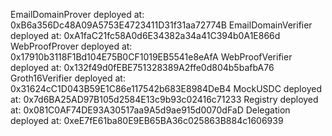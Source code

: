 EmailDomainProver deployed at: 0xB6a356Dc48A09A5753E4723411D31f31aa72774B
EmailDomainVerifier deployed at: 0xA1faC21fc58A0d6E34382a34a41C394b0A1E866d
WebProofProver deployed at: 0x17910b3118F1Bd104E75B0CF1019EB5541e8eAfA
WebProofVerifier deployed at: 0x132f49d0fEBE751328389A2ffe0d804b5bafbA76
Groth16Verifier deployed at: 0x31624cC1D043B59E1C86e117542b683E8984DeB4
MockUSDC deployed at: 0x7d6BA25AD97B105d2584E13c9b93c02416c71233
Registry deployed at: 0x081C0AF74DE93A30517aa9A5d9ae915d0070dFaD
Delegation deployed at: 0xeE7fE61ba80E9EB65BA36c025863B884c1606939
